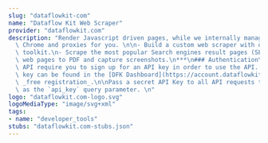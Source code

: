 ```yaml
---
slug: "dataflowkit-com"
name: "Dataflow Kit Web Scraper"
provider: "dataflowkit.com"
description: "Render Javascript driven pages, while we internally manage Headless\
  \ Chrome and proxies for you. \n\n- Build a custom web scraper with our Visual point-and-click\
  \ toolkit.\n- Scrape the most popular Search engines result pages (SERP).\n- Convert\
  \ web pages to PDF and capture screenshots.\n***\n### Authentication\nDataflow Kit\
  \ API require you to sign up for an API key in order to use the API. \n\nThe API\
  \ key can be found in the [DFK Dashboard](https://account.dataflowkit.com) after\
  \ _free registration_.\n\nPass a secret API Key to all API requests to the server\
  \ as the `api_key` query parameter. \n"
logo: "dataflowkit.com-logo.svg"
logoMediaType: "image/svg+xml"
tags:
- name: "developer_tools"
stubs: "dataflowkit.com-stubs.json"
---
```

